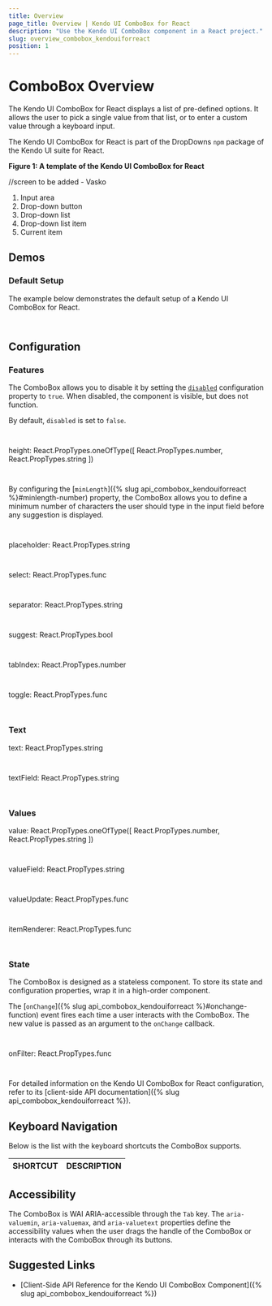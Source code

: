 ```yaml
---
title: Overview
page_title: Overview | Kendo UI ComboBox for React
description: "Use the Kendo UI ComboBox component in a React project."
slug: overview_combobox_kendouiforreact
position: 1
---
```


# ComboBox Overview

The Kendo UI ComboBox for React displays a list of pre-defined options. It allows the user to pick a single value from that list, or to enter a custom value through a keyboard input.

The Kendo UI ComboBox for React is part of the DropDowns `npm` package of the Kendo UI suite for React.

**Figure 1: A template of the Kendo UI ComboBox for React**

//screen to be added - Vasko

1. Input area
2. Drop-down button
3. Drop-down list 
4. Drop-down list item 
5. Current item

## Demos

### Default Setup

The example below demonstrates the default setup of a Kendo UI ComboBox for React.

```html-preview

```
```jsx

```

## Configuration

### Features

The ComboBox allows you to disable it by setting the [`disabled`]() configuration property to `true`. When disabled, the component is visible, but does not function. 

By default, `disabled` is set to `false`.

```html

```
```jsx

```

height: React.PropTypes.oneOfType([
    React.PropTypes.number,
    React.PropTypes.string
])

```html

```
```jsx

```

By configuring the [`minLength`]({% slug api_combobox_kendouiforreact %}#minlength-number) property, the ComboBox allows you to define a minimum number of characters the user should type in the input field before any suggestion is displayed. 

```html

```
```jsx

```

placeholder: React.PropTypes.string

```html

```
```jsx

```

select: React.PropTypes.func

```html

```
```jsx

```

separator: React.PropTypes.string

```html

```
```jsx

```

suggest: React.PropTypes.bool

```html

```
```jsx

```

tabIndex: React.PropTypes.number

```html

```
```jsx

```

toggle: React.PropTypes.func

```html

```
```jsx

```

### Text

text: React.PropTypes.string

```html

```
```jsx

```

textField: React.PropTypes.string

```html

```
```jsx

```

### Values

value: React.PropTypes.oneOfType([
    React.PropTypes.number,
    React.PropTypes.string
])

```html

```
```jsx

```

valueField: React.PropTypes.string

```html

```
```jsx

```

valueUpdate: React.PropTypes.func

```html

```
```jsx

```

itemRenderer: React.PropTypes.func

```html

```
```jsx

```

### State

The ComboBox is designed as a stateless component. To store its state and configuration properties, wrap it in a high-order component.

The [`onChange`]({% slug api_combobox_kendouiforreact %}#onchange-function) event fires each time a user interacts with the ComboBox. The new value is passed as an argument to the `onChange` callback.

```html

```
```jsx

```

onFilter: React.PropTypes.func

```html

```
```jsx

```

For detailed information on the Kendo UI ComboBox for React configuration, refer to its [client-side API documentation]({% slug api_combobox_kendouiforreact %}).

## Keyboard Navigation

Below is the list with the keyboard shortcuts the ComboBox supports.

| SHORTCUT                            | DESCRIPTION         |
|:---                                 |:---                 |

## Accessibility

The ComboBox is WAI ARIA-accessible through the `Tab` key. The `aria-valuemin`, `aria-valuemax`, and `aria-valuetext` properties define the accessibility values when the user drags the handle of the ComboBox or interacts with the ComboBox through its buttons.

## Suggested Links

* [Client-Side API Reference for the Kendo UI ComboBox Component]({% slug api_combobox_kendouiforreact %})
